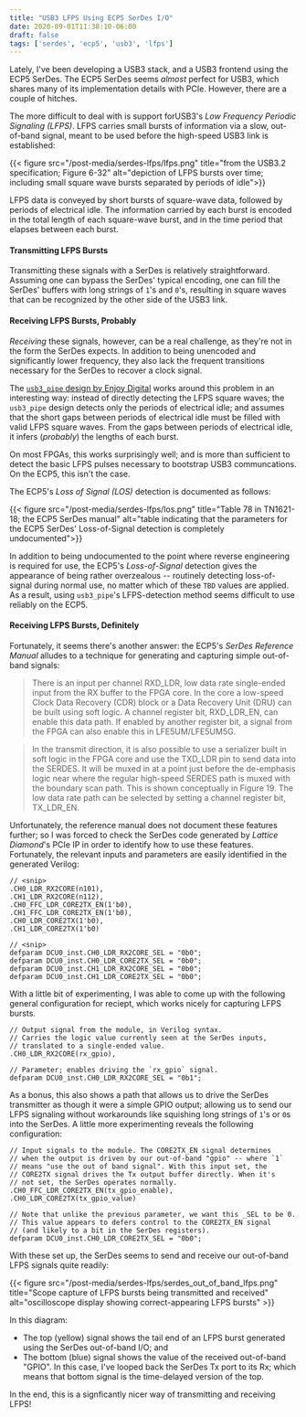```yaml
---
title: "USB3 LFPS Using ECP5 SerDes I/O"
date: 2020-09-01T11:38:10-06:00
draft: false
tags: ['serdes', 'ecp5', 'usb3', 'lfps']
---
```


Lately, I've been developing a USB3 stack, and a USB3 frontend using the ECP5 SerDes. The ECP5 SerDes seems _almost_ 
perfect for USB3, which shares many of its implementation details with PCIe. However, there are a couple of hitches. 

The more difficult to deal with is support forUSB3's _Low Frequency Periodic Signaling (LFPS)_. LFPS carries small bursts
of information via a slow, out-of-band signal, meant to be used before the high-speed USB3 link is established:

{{< figure src="/post-media/serdes-lfps/lfps.png" title="from the USB3.2 specification; Figure 6-32" 
    alt="depiction of LFPS bursts over time; including small square wave bursts separated by periods of idle">}}

LFPS data is conveyed by short bursts of square-wave data, followed by periods of electrical idle. The information
carried by each burst is encoded in the total length of each square-wave burst, and in the time period that elapses
between each burst.

#### Transmitting LFPS Bursts

Transmitting these signals with a SerDes is relatively straightforward. Assuming one can bypass the SerDes' typical
encoding, one can fill the SerDes' buffers with long strings of `1`'s and `0`'s, resulting in square waves that can
be recognized by the other side of the USB3 link.

#### Receiving LFPS Bursts, Probably

_Receiving_ these signals, however, can be a real challenge, as they're not in the form the SerDes expects. In addition
to being unencoded and significantly lower frequency, they also lack the frequent transitions necessary for the SerDes
to recover a clock signal.

The [`usb3_pipe` design by Enjoy Digital](https://twitter.com/enjoy_digital/usb3_pipe) works around this problem in an
interesting way: instead of directly detecting the LFPS square waves; the `usb3_pipe` design detects only the periods of
electrical idle; and assumes that the short gaps between periods of electrical idle must be filled with valid LFPS square
waves. From the gaps between periods of electrical idle, it infers (_probably_) the lengths of each burst.

On most FPGAs, this works surprisingly well; and is more than sufficient to detect the basic LFPS pulses necessary to
bootstrap USB3 communcations. On the ECP5, this isn't the case.

The ECP5's _Loss of Signal (LOS)_ detection is documented as follows:

{{< figure src="/post-media/serdes-lfps/los.png" title="Table 78 in TN1621-18; the ECP5 SerDes manual" 
    alt="table indicating that the parameters for the ECP5 SerDes' Loss-of-Signal detection is completely undocumented">}}

In addition to being undocumented to the point where reverse engineering is required for use, the ECP5's _Loss-of-Signal_
detection gives the appearance of being rather overzealous -- routinely detecting loss-of-signal during normal use, no matter
which of these `TBD` values are applied. As a result, using `usb3_pipe`'s LFPS-detection method seems difficult to use reliably
on the ECP5.

#### Receiving LFPS Bursts, Definitely

Fortunately, it seems there's another answer: the ECP5's _SerDes Reference Manual_ alludes to a technique for generating
and capturing simple out-of-band signals:

> There is an input per channel RXD_LDR, low data rate single-ended input from the RX buffer to the FPGA core. In the  core  a  low-speed  Clock  Data  Recovery  (CDR)  block  or  a  Data  Recovery  Unit  (DRU)  can  be  built  using  soft  logic. A channel register bit, RXD_LDR_EN, can enable this data path. If enabled by another register bit, a signal from the FPGA can also enable this in LFE5UM/LFE5UM5G.

> In  the  transmit  direction,  it  is  also  possible  to  use  a  serializer  built  in  soft  logic  in  the  FPGA  core  and  use  the  TXD_LDR pin to send data into the SERDES. It will be muxed in at a point just before the de-emphasis logic near where the regular high-speed SERDES path is muxed with the boundary scan path. This is shown conceptually in Figure 19. The low data rate path can be selected by setting a channel register bit, TX_LDR_EN.

Unfortunately, the reference manual does not document these features further; so I was forced to check the SerDes code generated
by _Lattice Diamond_'s PCIe IP in order to identify how to use these features. Fortunately, the relevant inputs and parameters are easily identified in the generated Verilog:

```
// <snip>
.CH0_LDR_RX2CORE(n101),
.CH1_LDR_RX2CORE(n112),
.CH0_FFC_LDR_CORE2TX_EN(1'b0), 
.CH1_FFC_LDR_CORE2TX_EN(1'b0),
.CH0_LDR_CORE2TX(1'b0), 
.CH1_LDR_CORE2TX(1'b0)

// <snip>
defparam DCU0_inst.CH0_LDR_RX2CORE_SEL = "0b0";
defparam DCU0_inst.CH0_LDR_CORE2TX_SEL = "0b0";
defparam DCU0_inst.CH1_LDR_RX2CORE_SEL = "0b0";
defparam DCU0_inst.CH1_LDR_CORE2TX_SEL = "0b0";
```

With a little bit of experimenting, I was able to come up with the following general configuration for reciept,
which works nicely for capturing LFPS bursts.

```
// Output signal from the module, in Verilog syntax.
// Carries the logic value currently seen at the SerDes inputs, 
// translated to a single-ended value.
.CH0_LDR_RX2CORE(rx_gpio),

// Parameter; enables driving the `rx_gpio` signal.
defparam DCU0_inst.CH0_LDR_RX2CORE_SEL = "0b1";
```

As a bonus, this also shows a path that allows us to drive the SerDes transmitter as though it were a simple GPIO output;
allowing us to send our LFPS signaling without workarounds like squishing long strings of `1`'s or `0`s into the SerDes.
A little more experimenting reveals the following configuration:


```
// Input signals to the module. The CORE2TX_EN signal determines
// when the output is driven by our out-of-band "gpio" -- where `1`
// means "use the out of band signal". With this input set, the 
// CORE2TX signal drives the Tx output buffer directly. When it's 
// not set, the SerDes operates normally.
.CH0_FFC_LDR_CORE2TX_EN(tx_gpio_enable), 
.CH0_LDR_CORE2TX(tx_gpio_value)

// Note that unlike the previous parameter, we want this _SEL to be 0.
// This value appears to defers control to the CORE2TX_EN signal 
// (and likely to a bit in the SerDes registers).
defparam DCU0_inst.CH0_LDR_CORE2TX_SEL = "0b0";
```

With these set up, the SerDes seems to send and receive our out-of-band LFPS signals quite readily:

{{< figure src="/post-media/serdes-lfps/serdes_out_of_band_lfps.png" 
    title="Scope capture of LFPS bursts being transmitted and received" 
    alt="oscilloscope display showing correct-appearing LFPS bursts" >}}

In this diagram:

- The top (yellow) signal shows the tail end of an LFPS burst generated using the SerDes out-of-band I/O; and
- The bottom (blue) signal shows the value of the received out-of-band "GPIO". In this case, I've looped back the
  SerDes Tx port to its Rx; which means that bottom signal is the time-delayed version of the top.

In the end, this is a signficantly nicer way of transmitting and receiving LFPS!
